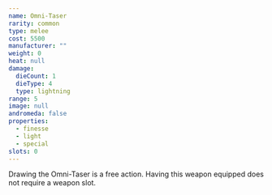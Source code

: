 ```yaml
---
name: Omni-Taser
rarity: common
type: melee
cost: 5500
manufacturer: ""
weight: 0
heat: null
damage:
  dieCount: 1
  dieType: 4
  type: lightning
range: 5
image: null
andromeda: false
properties:
  - finesse
  - light
  - special
slots: 0
---
```

Drawing the Omni-Taser is a free action. Having this weapon equipped does not require a weapon 
slot.